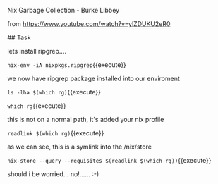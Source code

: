 Nix Garbage Collection - Burke Libbey 

from https://www.youtube.com/watch?v=ylZDUKU2eR0 



## Task

lets install ripgrep....

`nix-env -iA nixpkgs.ripgrep`{{execute}}

we now have ripgrep package installed into our enviroment

`ls -lha $(which rg)`{{execute}}

`which rg`{{execute}}

this is not on a normal path, it's added your nix profile 

`readlink $(which rg)`{{execute}}

as we can see, this is a symlink into the /nix/store

`nix-store --query --requisites $(readlink $(which rg))`{{execute}}

should i be worried... no!......   :-)



